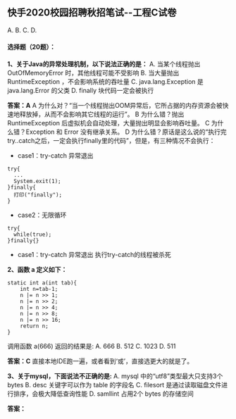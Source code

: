 ## 快手2020校园招聘秋招笔试--工程C试卷
A.
B.
C.
D.
#### 选择题（20题）：
**1、关于Java的异常处理机制，以下说法正确的是：**
A. 当某个线程抛出 OutOfMemoryError 时，其他线程可能不受影响
B. 当大量抛出 RuntimeException ，不会影响系统的吞吐量
C. java.lang.Exception 是 java.lang.Error 的父类
D. finally 块代码一定会被执行

**答案：A**
A 为什么对？“当一个线程抛出OOM异常后，它所占据的内存资源会被快速地释放掉，从而不会影响其它线程的运行”。
B 为什么错？抛出 RuntimeException 后虚拟机会自动处理，大量抛出明显会影响吞吐量。
C 为什么错？Exception 和 Error 没有继承关系。
D 为什么错？原话是这么说的“执行完try..catch之后，一定会执行finally里的代码”，但是，有三种情况不会执行：
* case1：try-catch 异常退出
```
try{
  ...
  System.exit(1);
}finally{
  打印("finally");
}
```
* case2：无限循环
```
try{
  while(true);
}finally{}

```
* case1：try-catch 异常退出
    执行try-catch的线程被杀死

**2、函数 a 定义如下：**
```
static int a(int tab){
    int n=tab-1;
    n |= n >> 1;
    n |= n >> 2;
    n |= n >> 4;
    n |= n >> 8;
    n |= n >> 16;
    return n;
}
```
调用函数 a(666) 返回的结果是:
A. 666
B. 512
C. 1023
D. 511

**答案：C**
直接本地IDE跑一遍，或者看到‘或’，直接选更大的就是了。

**3、关于mysql，下面说法不正确的是:**
A. mysql 中的“utf8”类型最大只支持3个 bytes
B. desc 关键字可以作为 table 的字段名
C. filesort 是通过读取磁盘文件进行排序，会极大降低查询性能
D. samllint 占用2个 bytes 的存储空间

**答案：**